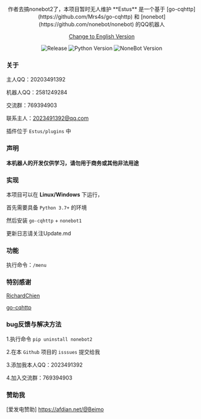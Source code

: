 <div align="center">
 作者去搞nonebot2了，本项目暂时无人维护
 **Estus** 是一个基于 [go-cqhttp](https://github.com/Mrs4s/go-cqhttp) 和 [nonebot](https://github.com/nonebot/nonebot) 的QQ机器人
 
[Change to English Version](https://github.com/Beimo2007/nonebot-Estus/blob/main/English_README.md)

![Release](https://img.shields.io/badge/Release-v0.0.1-red.svg)
![Python Version](https://img.shields.io/badge/Python-3.9+-yellow.svg)
![NoneBot Version](https://img.shields.io/badge/nonebot-nonebot1-blue.svg)

</div>


### 关于

主人QQ：20203491392

机器人QQ：2581249284

交流群：769394903

联系主人：2023491392@qq.com

插件位于 `Estus/plugins` 中

### 声明
**本机器人的开发仅供学习，请勿用于商务或其他非法用途**

### 实现
本项目可以在 **Linux/Windows** 下运行，

首先需要具备 `Python 3.7+` 的环境

然后安装 `go-cqhttp` +  `nonebot1`

更新日志请关注Update.md




### 功能
执行命令：`/menu`



### 特别感谢
[RichardChien](https://github.com/richardchien)

[go-cqhttp](https://github.com/Mrs4s/go-cqhttp)


### bug反馈与解决方法
1.执行命令 `pip uninstall nonebot2`

2.在本 `Github` 项目的 `isssues` 提交给我

3.添加我本人QQ：2023491392

4.加入交流群：769394903
### 赞助我
[爱发电赞助] https://afdian.net/@Beimo
